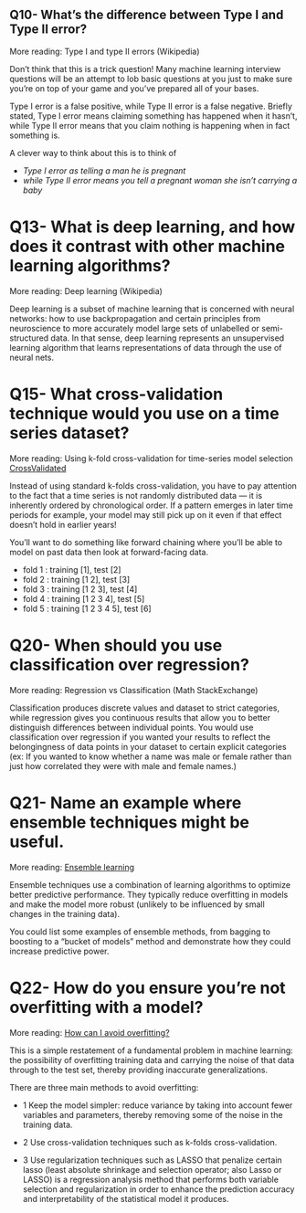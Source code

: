 ## Q10- What’s the difference between Type I and Type II error?

More reading: Type I and type II errors (Wikipedia)

Don’t think that this is a trick question! Many machine learning interview questions will be an attempt to lob basic questions at you just to make sure you’re on top of your game and you’ve prepared all of your bases.

Type I error is a false positive, while Type II error is a false negative. Briefly stated, Type I error means claiming something has happened when it hasn’t, while Type II error means that you claim nothing is happening when in fact something is.

A clever way to think about this is to think of 

* _Type I error as telling a man he is pregnant_
* _while Type II error means you tell a pregnant woman she isn’t carrying a baby_

# Q13- What is deep learning, and how does it contrast with other machine learning algorithms?

More reading: Deep learning (Wikipedia)

Deep learning is a subset of machine learning that is concerned with neural networks: 
how to use backpropagation and certain principles from neuroscience to more accurately model large sets of unlabelled or semi-structured data. 
In that sense, deep learning represents an unsupervised learning algorithm that learns representations of data through the use of neural nets.


# Q15- What cross-validation technique would you use on a time series dataset?

More reading: Using k-fold cross-validation for time-series model selection [CrossValidated](https://stats.stackexchange.com/questions/14099/using-k-fold-cross-validation-for-time-series-model-selection)

Instead of using standard k-folds cross-validation, you have to pay attention to the fact that a time series is not randomly distributed data — it is inherently ordered by chronological order. If a pattern emerges in later time periods for example, your model may still pick up on it even if that effect doesn’t hold in earlier years!

You’ll want to do something like forward chaining where you’ll be able to model on past data then look at forward-facing data.

- fold 1 : training [1], test [2]
- fold 2 : training [1 2], test [3]
- fold 3 : training [1 2 3], test [4]
- fold 4 : training [1 2 3 4], test [5]
- fold 5 : training [1 2 3 4 5], test [6]

# Q20- When should you use classification over regression?

More reading: Regression vs Classification (Math StackExchange)

Classification produces discrete values and dataset to strict categories, while regression gives you continuous results that allow you to better distinguish differences between individual points. 
You would use classification over regression if you wanted your results to reflect the belongingness of data points in your dataset to certain explicit categories 
(ex: If you wanted to know whether a name was male or female rather than just how correlated they were with male and female names.)

# Q21- Name an example where ensemble techniques might be useful.

More reading: [Ensemble learning](https://en.wikipedia.org/wiki/Ensemble_learning)

Ensemble techniques use a combination of learning algorithms to optimize better predictive performance. 
They typically reduce overfitting in models and make the model more robust 
(unlikely to be influenced by small changes in the training data). 

You could list some examples of ensemble methods, from bagging to boosting to a “bucket of models” method 
and demonstrate how they could increase predictive power.

# Q22- How do you ensure you’re not overfitting with a model?

More reading: [How can I avoid overfitting?](https://www.quora.com/How-can-I-avoid-overfitting)

This is a simple restatement of a fundamental problem in machine learning: 
the possibility of overfitting training data and carrying the noise of that data through to the test set, 
thereby providing inaccurate generalizations.

There are three main methods to avoid overfitting:

- 1 Keep the model simpler: reduce variance by taking into account fewer variables and parameters, thereby removing some of the noise in the training data.

- 2 Use cross-validation techniques such as k-folds cross-validation.

- 3 Use regularization techniques such as LASSO that penalize certain
    lasso (least absolute shrinkage and selection operator; also Lasso or LASSO) is a regression analysis method that performs both variable selection and regularization in order to enhance the prediction accuracy and interpretability of the statistical model it produces.